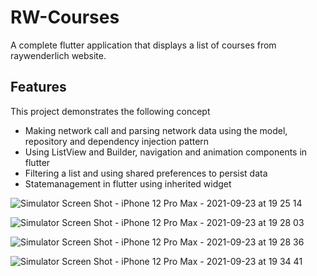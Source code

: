 # RW-Courses

A complete flutter application that displays a list of courses from raywenderlich website.

## Features

This project demonstrates the following concept

- Making network call and parsing network data using the model, repository and dependency injection pattern
- Using ListView and Builder, navigation and animation components in flutter
- Filtering a list and using shared preferences to persist data
- Statemanagement in flutter using inherited widget

![Simulator Screen Shot - iPhone 12 Pro Max - 2021-09-23 at 19 25 14](https://user-images.githubusercontent.com/40584796/134566555-c3f6b48b-016f-4d1a-8e50-59ae25ab27c5.png)

![Simulator Screen Shot - iPhone 12 Pro Max - 2021-09-23 at 19 28 03](https://user-images.githubusercontent.com/40584796/134586409-64de62ea-b036-4c5f-aa50-a51b4f7e050e.png)

![Simulator Screen Shot - iPhone 12 Pro Max - 2021-09-23 at 19 28 36](https://user-images.githubusercontent.com/40584796/134586427-8c2b9f23-0bad-4701-be01-4d06b531de6a.png)

![Simulator Screen Shot - iPhone 12 Pro Max - 2021-09-23 at 19 34 41](https://user-images.githubusercontent.com/40584796/134586444-4d977e96-59bb-44ce-8016-a683a1c13eac.png)



